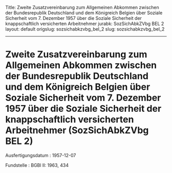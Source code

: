Title: Zweite Zusatzvereinbarung zum Allgemeinen Abkommen zwischen der Bundesrepublik
  Deutschland und dem Königreich Belgien über Soziale Sicherheit vom 7. Dezember 1957
  über die Soziale Sicherheit der knappschaftlich versicherten Arbeitnehmer
jurabk: SozSichAbkZVbg BEL 2
layout: default
origslug: sozsichabkzvbg_bel_2
slug: sozsichabkzvbg_bel_2

---

# Zweite Zusatzvereinbarung zum Allgemeinen Abkommen zwischen der Bundesrepublik Deutschland und dem Königreich Belgien über Soziale Sicherheit vom 7. Dezember 1957 über die Soziale Sicherheit der knappschaftlich versicherten Arbeitnehmer (SozSichAbkZVbg BEL 2)

Ausfertigungsdatum
:   1957-12-07

Fundstelle
:   BGBl II: 1963, 434

